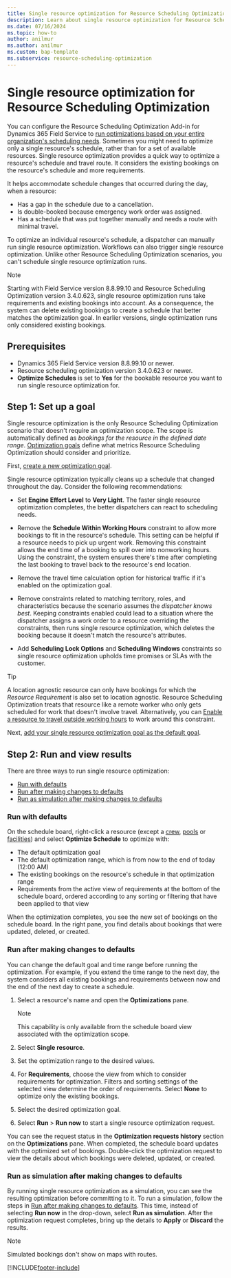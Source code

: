 ```yaml
---
title: Single resource optimization for Resource Scheduling Optimization
description: Learn about single resource optimization for Resource Scheduling Optimization in Dynamics 365 Field Service
ms.date: 07/16/2024
ms.topic: how-to
author: anilmur
ms.author: anilmur
ms.custom: bap-template
ms.subservice: resource-scheduling-optimization
--- 
```


# Single resource optimization for Resource Scheduling Optimization

You can configure the Resource Scheduling Optimization Add-in for Dynamics 365 Field Service to [run optimizations based on your entire organization's scheduling needs](rso-overview.md). Sometimes you might need to optimize only a single resource's schedule, rather than for a set of available resources. Single resource optimization provides a quick way to optimize a resource's schedule and travel route. It considers the existing bookings on the resource's schedule and more requirements.

It helps accommodate schedule changes that occurred during the day, when a resource:

- Has a gap in the schedule due to a cancellation.
- Is double-booked because emergency work order was assigned.
- Has a schedule that was put together manually and needs a route with minimal travel.

To optimize an individual resource's schedule, a dispatcher can manually run single resource optimization. Workflows can also trigger single resource optimization. Unlike other Resource Scheduling Optimization scenarios, you can't schedule single resource optimization runs.

> [!NOTE]
> Starting with Field Service version 8.8.99.10 and Resource Scheduling Optimization version 3.4.0.623, single resource optimization runs take requirements and existing bookings into account. As a consequence, the system can delete existing bookings to create a schedule that better matches the optimization goal. In earlier versions, single optimization runs only considered existing bookings.

## Prerequisites

- Dynamics 365 Field Service version 8.8.99.10 or newer.
- Resource scheduling optimization version 3.4.0.623 or newer.
- **Optimize Schedules** is set to **Yes** for the bookable resource you want to run single resource optimization for.

## Step 1: Set up a goal

Single resource optimization is the only Resource Scheduling Optimization scenario that doesn't require an optimization scope. The scope is automatically defined as *bookings for the resource in the defined date range*. [Optimization goals](rso-optimization-goal.md) define what metrics Resource Scheduling Optimization should consider and prioritize.

First, [create a new optimization goal](rso-optimization-goal.md#create-a-scheduling-optimization-goal).

Single resource optimization typically cleans up a schedule that changed throughout the day. Consider the following recommendations:

- Set **Engine Effort Level** to **Very Light**. The faster single resource optimization completes, the better dispatchers can react to scheduling needs.

- Remove the **Schedule Within Working Hours** constraint to allow more bookings to fit in the resource's schedule. This setting can be helpful if a resource needs to pick up urgent work. Removing this constraint allows the end time of a booking to spill over into nonworking hours. Using the constraint, the system ensures there's time after completing the last booking  to travel back to the resource's end location.

- Remove the travel time calculation option for historical traffic if it's enabled on the optimization goal.

- Remove constraints related to matching territory, roles, and characteristics because the scenario assumes the *dispatcher knows best*. Keeping constraints enabled could lead to a situation where the dispatcher assigns a work order to a resource overriding the constraints, then runs single resource optimization, which deletes the booking because it doesn't match the resource's attributes.

- Add **Scheduling Lock Options** and **Scheduling Windows** constraints so single resource optimization upholds time promises or SLAs with the customer.

> [!TIP]
> A location agnostic resource can only have bookings for which the *Resource Requirement* is also set to location agnostic. Resource Scheduling Optimization treats that resource like a remote worker who only gets scheduled for work that doesn't involve travel. Alternatively, you can [Enable a resource to travel outside working hours](rso-travel-outside-working-hours.md#enable-a-resource-for-scheduling-outside-of-working-hours) to work around this constraint.

Next, [add your single resource optimization goal as the default goal](rso-optimization-goal.md#default-optimization-goal).

## Step 2: Run and view results

There are three ways to run single resource optimization:

- [Run with defaults](#run-with-defaults)
- [Run after making changes to defaults](#run-after-making-changes-to-defaults)
- [Run as simulation after making changes to defaults](#run-as-simulation-after-making-changes-to-defaults)

### Run with defaults

On the schedule board, right-click a resource (except a [crew](./resource-crews.md), [pools](./resource-pools.md) or [facilities](./facility-scheduling.md)) and select **Optimize Schedule** to optimize with:

- The default optimization goal
- The default optimization range, which is from now to the end of today (12:00 AM)
- The existing bookings on the resource's schedule in that optimization range
- Requirements from the active view of requirements at the bottom of the schedule board, ordered according to any sorting or filtering that have been applied to that view

When the optimization completes, you see the new set of bookings on the schedule board. In the right pane, you find details about bookings that were updated, deleted, or created.

### Run after making changes to defaults

You can change the default goal and time range before running the optimization. For example, if you extend the time range to the next day, the system considers all existing bookings and requirements between now and the end of the next day to create a schedule.

1. Select a resource's name and open the **Optimizations** pane.

    > [!NOTE]
    > This capability is only available from the schedule board view associated with the optimization scope.

1. Select **Single resource**.
1. Set the optimization range to the desired values.
1. For **Requirements**, choose the view from which to consider requirements for optimization. Filters and sorting settings of the selected view determine the order of requirements. Select **None** to optimize only the existing bookings.
1. Select the desired optimization goal.
1. Select **Run** > **Run now** to start a single resource optimization request.

You can see the request status in the **Optimization requests history** section on the **Optimizations** pane. When completed, the schedule board updates with the optimized set of bookings. Double-click the optimization request to view the details about which bookings were deleted, updated, or created.

### Run as simulation after making changes to defaults

By running single resource optimization as a simulation, you can see the resulting optimization before committing to it. To run a simulation, follow the steps in [Run after making changes to defaults](#run-after-making-changes-to-defaults). This time, instead of selecting **Run now** in the drop-down, select **Run as simulation**. After the optimization request completes, bring up the details to **Apply** or **Discard** the results.

> [!NOTE]
> Simulated bookings don't show on maps with routes.

[!INCLUDE[footer-include](../includes/footer-banner.md)]
